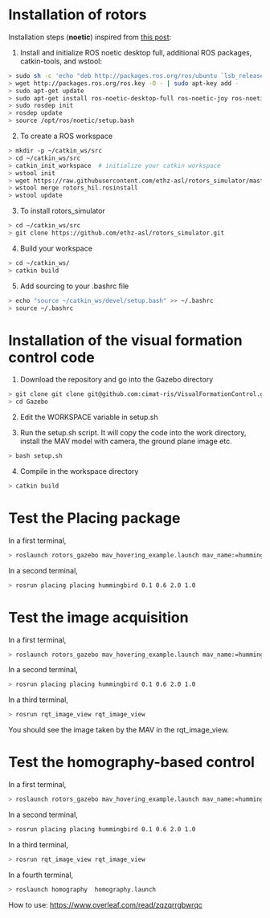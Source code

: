 # Installation of rotors

Installation steps (**noetic**) inspired from [this post](https://github.com/ethz-asl/rotors_simulator/issues/699]):

1. Install and initialize ROS noetic desktop full, additional ROS packages, catkin-tools, and wstool:
```bash
> sudo sh -c 'echo "deb http://packages.ros.org/ros/ubuntu `lsb_release -sc` main" > /etc/apt/sources.list.d/ros-latest.list'
> wget http://packages.ros.org/ros.key -O - | sudo apt-key add -
> sudo apt-get update
> sudo apt-get install ros-noetic-desktop-full ros-noetic-joy ros-noetic-octomap-ros ros-noetic-mavlink python3-wstool python3-catkin-tools protobuf-compiler libgoogle-glog-dev ros-noetic-control-toolbox ros-noetic-mavros
> sudo rosdep init
> rosdep update
> source /opt/ros/noetic/setup.bash
```

2. To create a ROS workspace
```bash
> mkdir -p ~/catkin_ws/src
> cd ~/catkin_ws/src
> catkin_init_workspace  # initialize your catkin workspace
> wstool init
> wget https://raw.githubusercontent.com/ethz-asl/rotors_simulator/master/rotors_hil.rosinstall
> wstool merge rotors_hil.rosinstall
> wstool update
```

3. To install rotors_simulator
```bash
> cd ~/catkin_ws/src
> git clone https://github.com/ethz-asl/rotors_simulator.git
```

4. Build your workspace 
```bash
> cd ~/catkin_ws/
> catkin build
```

5. Add sourcing to your .bashrc file
```bash
> echo "source ~/catkin_ws/devel/setup.bash" >> ~/.bashrc
> source ~/.bashrc
```

# Installation of the visual formation control code

1. Download the repository and go into the Gazebo directory
```bash
> git clone git clone git@github.com:cimat-ris/VisualFormationControl.git
> cd Gazebo
```

2. Edit the WORKSPACE variable in setup.sh 

3. Run the setup.sh script. It will copy the code into the work directory, install the MAV model with camera, the ground plane image etc.
```bash
> bash setup.sh
```

4. Compile in the workspace directory
```bash
> catkin build
```

# Test the Placing package
In a first terminal,
```bash
> roslaunch rotors_gazebo mav_hovering_example.launch mav_name:=hummingbird
```
In a second terminal,
```bash
> rosrun placing placing hummingbird 0.1 0.6 2.0 1.0
```

# Test the image acquisition
In a first terminal,
```bash
> roslaunch rotors_gazebo mav_hovering_example.launch mav_name:=hummingbird  world_name:=ground
```
In a second terminal,
```bash
> rosrun placing placing hummingbird 0.1 0.6 2.0 1.0
```
In a third terminal,
```bash
> rosrun rqt_image_view rqt_image_view
```

You should see the image taken by the MAV in the rqt_image_view.

# Test the homography-based control
In a first terminal,
```bash
> roslaunch rotors_gazebo mav_hovering_example.launch mav_name:=hummingbird  world_name:=ground
```
In a second terminal,
```bash
> rosrun placing placing hummingbird 0.1 0.6 2.0 1.0
```
In a third terminal,
```bash
> rosrun rqt_image_view rqt_image_view
```
In a fourth terminal,
```bash
> roslaunch homography  homography.launch
```

How to use:
https://www.overleaf.com/read/zqzqrrgbwrqc






